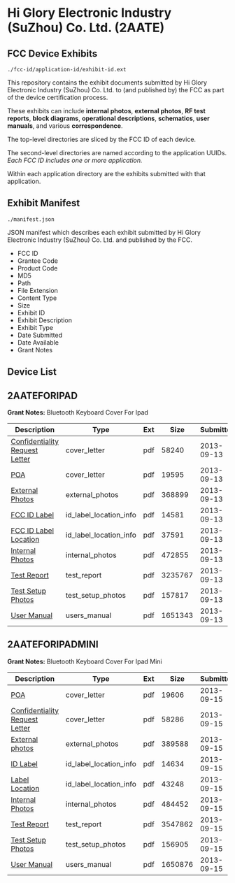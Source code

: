 # Hi Glory Electronic Industry (SuZhou) Co. Ltd. (2AATE)
## FCC Device Exhibits

```
./fcc-id/application-id/exhibit-id.ext
```

This repository contains the exhibit documents submitted by Hi Glory Electronic Industry (SuZhou) Co. Ltd. to (and published by) the FCC as part of the device certification process.

These exhibits can include **internal photos**, **external photos**, **RF test reports**, **block diagrams**, **operational descriptions**, **schematics**, **user manuals**, and various **correspondence**.

The top-level directories are sliced by the FCC ID of each device.

The second-level directories are named according to the application UUIDs. *Each FCC ID includes one or more application.*

Within each application directory are the exhibits submitted with that application. 

## Exhibit Manifest

```
./manifest.json
```

JSON manifest which describes each exhibit submitted by Hi Glory Electronic Industry (SuZhou) Co. Ltd. and published by the FCC.

- FCC ID
- Grantee Code
- Product Code
- MD5
- Path
- File Extension
- Content Type
- Size
- Exhibit ID
- Exhibit Description
- Exhibit Type
- Date Submitted
- Date Available
- Grant Notes

## Device List
## 2AATEFORIPAD
**Grant Notes:** Bluetooth Keyboard Cover For Ipad

| Description | Type | Ext | Size | Submitted | Available |
| ----------- | ---- | --- | ---- | --------- | --------- |
| [Confidentiality Request Letter](2AATEFORIPAD/61265e11236b8139b55fdd89e4344e27/2071960.pdf) | cover_letter | pdf | 58240 | 2013-09-13 | 2013-09-13 |
| [POA](2AATEFORIPAD/61265e11236b8139b55fdd89e4344e27/2071961.pdf) | cover_letter | pdf | 19595 | 2013-09-13 | 2013-09-13 |
| [External Photos](2AATEFORIPAD/61265e11236b8139b55fdd89e4344e27/2071962.pdf) | external_photos | pdf | 368899 | 2013-09-13 | 2013-09-13 |
| [FCC ID Label](2AATEFORIPAD/61265e11236b8139b55fdd89e4344e27/2071964.pdf) | id_label_location_info | pdf | 14581 | 2013-09-13 | 2013-09-13 |
| [FCC ID Label Location](2AATEFORIPAD/61265e11236b8139b55fdd89e4344e27/2071965.pdf) | id_label_location_info | pdf | 37591 | 2013-09-13 | 2013-09-13 |
| [Internal Photos](2AATEFORIPAD/61265e11236b8139b55fdd89e4344e27/2071963.pdf) | internal_photos | pdf | 472855 | 2013-09-13 | 2013-09-13 |
| [Test Report](2AATEFORIPAD/61265e11236b8139b55fdd89e4344e27/2071967.pdf) | test_report | pdf | 3235767 | 2013-09-13 | 2013-09-13 |
| [Test Setup Photos](2AATEFORIPAD/61265e11236b8139b55fdd89e4344e27/2071966.pdf) | test_setup_photos | pdf | 157817 | 2013-09-13 | 2013-09-13 |
| [User Manual](2AATEFORIPAD/61265e11236b8139b55fdd89e4344e27/2071968.pdf) | users_manual | pdf | 1651343 | 2013-09-13 | 2013-09-13 |
## 2AATEFORIPADMINI
**Grant Notes:** Bluetooth Keyboard Cover For Ipad Mini

| Description | Type | Ext | Size | Submitted | Available |
| ----------- | ---- | --- | ---- | --------- | --------- |
| [POA](2AATEFORIPADMINI/e3ab4d08fd9240551f158cec233a4f4b/2072174.pdf) | cover_letter | pdf | 19606 | 2013-09-15 | 2013-09-15 |
| [Confidentiality Request Letter](2AATEFORIPADMINI/e3ab4d08fd9240551f158cec233a4f4b/2072175.pdf) | cover_letter | pdf | 58286 | 2013-09-15 | 2013-09-15 |
| [External photos](2AATEFORIPADMINI/e3ab4d08fd9240551f158cec233a4f4b/2072176.pdf) | external_photos | pdf | 389588 | 2013-09-15 | 2013-09-15 |
| [ID Label](2AATEFORIPADMINI/e3ab4d08fd9240551f158cec233a4f4b/2072177.pdf) | id_label_location_info | pdf | 14634 | 2013-09-15 | 2013-09-15 |
| [Label Location](2AATEFORIPADMINI/e3ab4d08fd9240551f158cec233a4f4b/2072179.pdf) | id_label_location_info | pdf | 43248 | 2013-09-15 | 2013-09-15 |
| [Internal Photos](2AATEFORIPADMINI/e3ab4d08fd9240551f158cec233a4f4b/2072178.pdf) | internal_photos | pdf | 484452 | 2013-09-15 | 2013-09-15 |
| [Test Report](2AATEFORIPADMINI/e3ab4d08fd9240551f158cec233a4f4b/2072181.pdf) | test_report | pdf | 3547862 | 2013-09-15 | 2013-09-15 |
| [Test Setup Photos](2AATEFORIPADMINI/e3ab4d08fd9240551f158cec233a4f4b/2072180.pdf) | test_setup_photos | pdf | 156905 | 2013-09-15 | 2013-09-15 |
| [User Manual](2AATEFORIPADMINI/e3ab4d08fd9240551f158cec233a4f4b/2072182.pdf) | users_manual | pdf | 1650876 | 2013-09-15 | 2013-09-15 |
